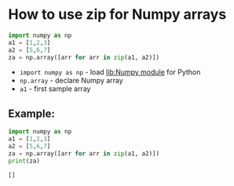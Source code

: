 # How to use zip for Numpy arrays

```python
import numpy as np
a1 = [1,2,3]
a2 = [5,6,7]
za = np.array([arr for arr in zip(a1, a2)])
```

- `import numpy as np` - load [lib:Numpy module](/python-numpy/how-to-install-python-numpy-lib) for Python
- `np.array` - declare Numpy array
- `a1` - first sample array

## Example: 
```python
import numpy as np
a1 = [1,2,3]
a2 = [5,6,7]
za = np.array([arr for arr in zip(a1, a2)])
print(za)
```
```
[]

```

